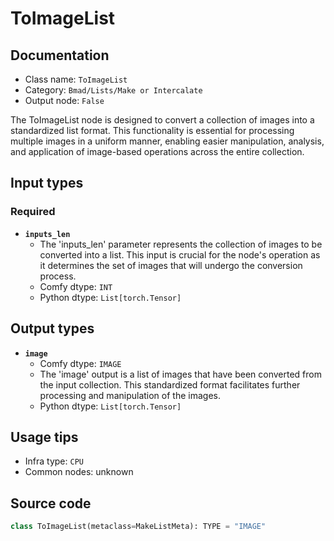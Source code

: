 # ToImageList
## Documentation
- Class name: `ToImageList`
- Category: `Bmad/Lists/Make or Intercalate`
- Output node: `False`

The ToImageList node is designed to convert a collection of images into a standardized list format. This functionality is essential for processing multiple images in a uniform manner, enabling easier manipulation, analysis, and application of image-based operations across the entire collection.
## Input types
### Required
- **`inputs_len`**
    - The 'inputs_len' parameter represents the collection of images to be converted into a list. This input is crucial for the node's operation as it determines the set of images that will undergo the conversion process.
    - Comfy dtype: `INT`
    - Python dtype: `List[torch.Tensor]`
## Output types
- **`image`**
    - Comfy dtype: `IMAGE`
    - The 'image' output is a list of images that have been converted from the input collection. This standardized format facilitates further processing and manipulation of the images.
    - Python dtype: `List[torch.Tensor]`
## Usage tips
- Infra type: `CPU`
- Common nodes: unknown


## Source code
```python
class ToImageList(metaclass=MakeListMeta): TYPE = "IMAGE"

```

